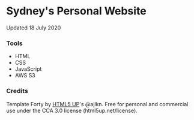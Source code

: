 # Sydney's Personal Website
Updated 18 July 2020

### Tools
* HTML
* CSS
* JavaScript
* AWS S3

### Credits
Template 
	Forty by [HTML5 UP](html5up.net)'s @ajlkn.
	Free for personal and commercial use under the CCA 3.0 license (html5up.net/license).